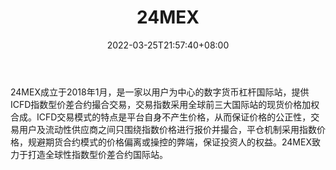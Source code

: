 ﻿---
weight: 
title: "24MEX"
description: "24MEX成立于2018年1月，是一家…"
date: 2022-03-25T21:57:40+08:00
lastmod: 2022-03-25T16:45:40+08:00
draft: false
authors: ["Metabd"]
featuredImage: "24mex.webp"
link: ""
tags: ["交易所","24MEX"]
categories: ["navigation"]
navigation: ["交易所"]
lightgallery: true
toc: true
pinned: false
recommend: false
recommend1: false
---
24MEX成立于2018年1月，是一家以用户为中心的数字货币杠杆国际站，提供ICFD指数型价差合约撮合交易，交易指数采用全球前三大国际站的现货价格加权合成。ICFD交易模式的特点是平台自身不产生价格，从而保证价格的公正性，交易用户及流动性供应商之间只围绕指数价格进行报价并撮合，平仓机制采用指数价格，规避期货合约模式的价格偏离或操控的弊端，保证投资人的权益。24MEX致力于打造全球性指数型价差合约国际站。
